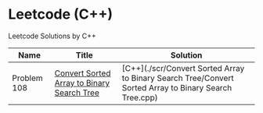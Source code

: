 Leetcode (C++)
========

Leetcode Solutions by C++

| Name | Title | Solution |
| ------------ | ------------ | ------------ |
|Problem 108|[Convert Sorted Array to Binary Search Tree](https://leetcode.com/problems/convert-sorted-array-to-binary-search-tree/)|[C++](./scr/Convert Sorted Array to Binary Search Tree/Convert Sorted Array to Binary Search Tree.cpp)|
